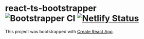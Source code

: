 # react-ts-bootstrapper ![Bootstrapper CI](https://github.com/yoohahn/react-ts-bootstrapper/workflows/Bootstrapper%20CI/badge.svg) [![Netlify Status](https://api.netlify.com/api/v1/badges/0cbc5923-a49d-402f-b096-3b5d5f92c88c/deploy-status)](https://app.netlify.com/sites/react-ts-bootstrapper/deploys)

This project was bootstrapped with [Create React App](https://github.com/facebook/create-react-app).
